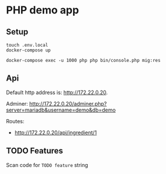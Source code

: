 # PHP demo app

## Setup

```shell
touch .env.local
docker-compose up
```

```shell
docker-compose exec -u 1000 php php bin/console.php mig:res
```

## Api

Default http address is: http://172.22.0.20.

Adminer: http://172.22.0.20/adminer.php?server=mariadb&username=demo&db=demo

Routes:

- http://172.22.0.20/api/ingredient/1


## TODO Features

Scan code for `TODO feature` string
